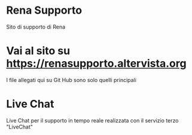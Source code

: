# Rena Supporto
Sito di supporto di Rena
# Vai al sito su https://renasupporto.altervista.org
I file allegati qui su Git Hub sono solo quelli principali
# Live Chat
Live Chat per il supporto in tempo reale realizzata con il servizio terzo "LiveChat"

